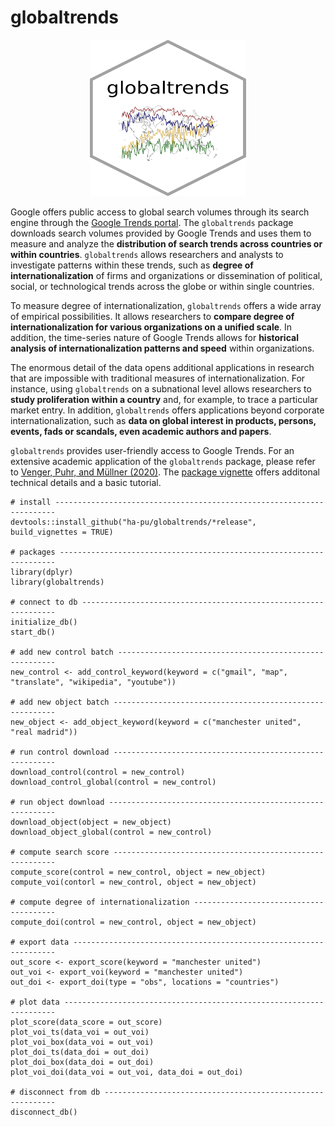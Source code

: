 # globaltrends

<p align="center">
  <img src="hex-globaltrends/hex-globaltrends.png" width="250" height="250">
</p>

Google offers public access to global search volumes through its search engine through the [Google Trends portal](http://www.google.com/trends). The `globaltrends` package downloads search volumes provided by Google Trends and uses them to measure and analyze the **distribution of search trends across countries or within countries**. `globaltrends` allows researchers and analysts to investigate patterns within these trends, such as **degree of internationalization** of firms and organizations or dissemination of political, social, or technological trends across the globe or within single countries.  

To measure degree of internationalization, `globaltrends` offers a wide array of empirical possibilities. It allows researchers to **compare degree of internationalization for various organizations on a unified scale**. In addition, the time-series nature of Google Trends allows for **historical analysis of internationalization patterns and speed** within organizations.  

The enormous detail of the data opens additional applications in research that are impossible with traditional measures of internationalization. For instance, using `globaltrends` on a subnational level allows researchers to **study proliferation within a country** and, for example, to trace a particular market entry. In addition, `globaltrends` offers applications beyond corporate internationalization, such as **data on global interest in products, persons, events, fads or scandals, even academic authors and papers**. 

`globaltrends` provides user-friendly access to Google Trends. For an extensive academic application of the `globaltrends` package, please refer to [Venger, Puhr, and Müllner (2020)](https://github.com/ha-pu/globaltrends/blob/master/Venger_Puhr_Muellner_2020.pdf). The [package vignette](https://github.com/ha-pu/globaltrends/blob/master/globaltrends_Vignette.pdf) offers additonal technical details and a basic tutorial.

````
# install ----------------------------------------------------------------------
devtools::install_github("ha-pu/globaltrends/*release", build_vignettes = TRUE)

# packages ---------------------------------------------------------------------
library(dplyr)
library(globaltrends)

# connect to db ----------------------------------------------------------------
initialize_db()
start_db()

# add new control batch --------------------------------------------------------
new_control <- add_control_keyword(keyword = c("gmail", "map", "translate", "wikipedia", "youtube"))

# add new object batch ---------------------------------------------------------
new_object <- add_object_keyword(keyword = c("manchester united", "real madrid"))

# run control download ---------------------------------------------------------
download_control(control = new_control)
download_control_global(control = new_control)

# run object download ----------------------------------------------------------
download_object(object = new_object)
download_object_global(control = new_control)

# compute search score ---------------------------------------------------------
compute_score(control = new_control, object = new_object)
compute_voi(contorl = new_control, object = new_object)

# compute degree of internationalization ---------------------------------------
compute_doi(control = new_control, object = new_object)

# export data ------------------------------------------------------------------
out_score <- export_score(keyword = "manchester united")
out_voi <- export_voi(keyword = "manchester united")
out_doi <- export_doi(type = "obs", locations = "countries")

# plot data --------------------------------------------------------------------
plot_score(data_score = out_score)
plot_voi_ts(data_voi = out_voi)
plot_voi_box(data_voi = out_voi)
plot_doi_ts(data_doi = out_doi)
plot_doi_box(data_doi = out_doi)
plot_voi_doi(data_voi = out_voi, data_doi = out_doi)

# disconnect from db -----------------------------------------------------------
disconnect_db()
````
